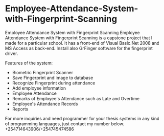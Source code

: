 # Employee-Attendance-System-with-Fingerprint-Scanning
Employee Attendance System with Fingerprint Scanning
Employee Attendance System with Fingerprint Scanning is a capstone project that I made for a particular school. It has a front-end of Visual Basic.Net 2008 and MS Access as back-end. Install also GrFinger software for the fingerprint driver.

Features of the system:

- Biometric Fingerprint Scanner
- Save Fingerprint and image to database
- Recognize Fingerprint during attendance
- Add employee information
- Employee Attendance
- Remarks of Employee's Attendance such as Late and Overtime
- Employee's Attendance Records
- Reports

For more inquiries and need programmer for your thesis systems in any kind of programming languages, just contact my number below. +254714643906/+254745474586
